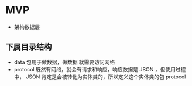 # MVP 
- 架构数据层

## 下属目录结构
- data 包用于做数据，做数据 就需要访问网络 
- protocol 既然有网络，就会有请求和响应，响应数据是 JSON ，但使用过程中， JSON 肯定是会被转化为实体类的，所以定义这个实体类的包 protocol
